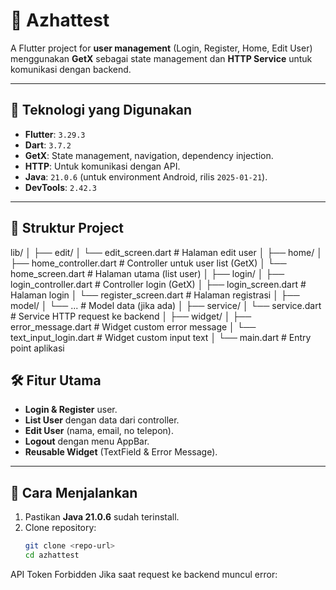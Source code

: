 # 📱 Azhattest

A Flutter project for **user management** (Login, Register, Home, Edit User) menggunakan **GetX** sebagai state management dan **HTTP Service** untuk komunikasi dengan backend.

---

## 🚀 Teknologi yang Digunakan
- **Flutter**: `3.29.3`
- **Dart**: `3.7.2`
- **GetX**: State management, navigation, dependency injection.
- **HTTP**: Untuk komunikasi dengan API.
- **Java**: `21.0.6` (untuk environment Android, rilis `2025-01-21`).
- **DevTools**: `2.42.3`

---

## 📂 Struktur Project
lib/
│
├── edit/
│ └── edit_screen.dart # Halaman edit user
│
├── home/
│ ├── home_controller.dart # Controller untuk user list (GetX)
│ └── home_screen.dart # Halaman utama (list user)
│
├── login/
│ ├── login_controller.dart # Controller login (GetX)
│ ├── login_screen.dart # Halaman login
│ └── register_screen.dart # Halaman registrasi
│
├── model/
│ └── ... # Model data (jika ada)
│
├── service/
│ └── service.dart # Service HTTP request ke backend
│
├── widget/
│ ├── error_message.dart # Widget custom error message
│ └── text_input_login.dart # Widget custom input text
│
└── main.dart # Entry point aplikasi



## 🛠️ Fitur Utama
- **Login & Register** user.
- **List User** dengan data dari controller.
- **Edit User** (nama, email, no telepon).
- **Logout** dengan menu AppBar.
- **Reusable Widget** (TextField & Error Message).

---

## 📌 Cara Menjalankan
1. Pastikan **Java 21.0.6** sudah terinstall.
2. Clone repository:
   ```bash
   git clone <repo-url>
   cd azhattest

API Token Forbidden
Jika saat request ke backend muncul error:

